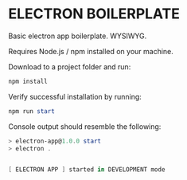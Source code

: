 # ELECTRON BOILERPLATE

Basic electron app boilerplate. WYSIWYG.

Requires Node.js / npm installed on your machine.

Download to a project folder and run:
```powershell
npm install
```

Verify successful installation by running:
```powershell
npm run start
```

Console output should resemble the following:
```powershell
> electron-app@1.0.0 start
> electron .


[ ELECTRON APP ] started in DEVELOPMENT mode
```
